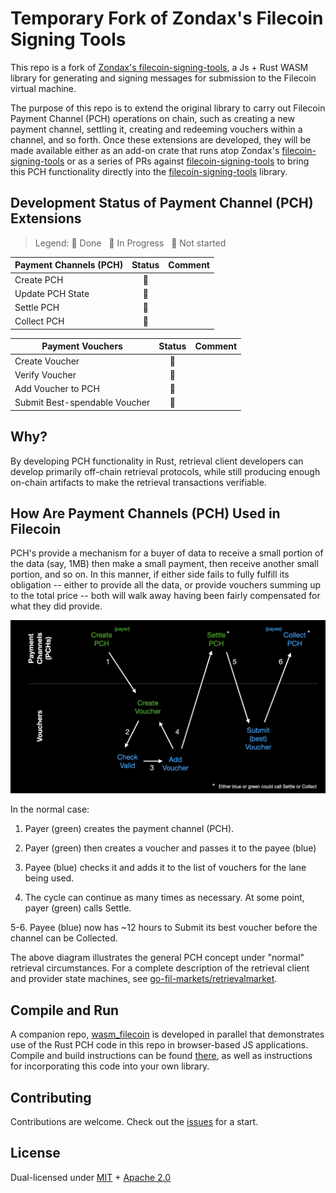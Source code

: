 # Temporary Fork of Zondax's Filecoin Signing Tools

This repo is a fork of [Zondax's filecoin-signing-tools](https://github.com/Zondax/filecoin-signing-tools), a Js + Rust WASM library for generating and signing messages for submission to the Filecoin virtual machine.

The purpose of this repo is to extend the original library to carry out Filecoin Payment Channel (PCH) operations on chain, such as creating a new payment channel, settling it, creating and redeeming vouchers within a channel, and so forth.  Once these extensions are developed, they will be made available either as an add-on crate that runs atop Zondax's [filecoin-signing-tools](https://github.com/Zondax/filecoin-signing-tools) or as a series of PRs against [filecoin-signing-tools](https://github.com/Zondax/filecoin-signing-tools) to bring this PCH functionality directly into the [filecoin-signing-tools](https://github.com/Zondax/filecoin-signing-tools) library.

## Development Status of Payment Channel (PCH) Extensions

> Legend: :green_apple: Done &nbsp; :lemon: In Progress &nbsp; :tomato: Not started

| **Payment Channels (PCH)**                   | Status        | Comment                           |
| -------------------------------------------- | :-----------: | :-------------------------------: | 
| Create PCH                                   | :green_apple: |                                   | 
| Update PCH State                             | :tomato:      |                                   | 
| Settle PCH                                   | :tomato:      |                                   | 
| Collect PCH                                  | :tomato:      |                                   | 

| **Payment Vouchers**                         | Status        | Comment                           |
| -------------------------------------------- | :-----------: | :-------------------------------: | 
| Create Voucher                               | :tomato:      |                                   | 
| Verify Voucher                               | :tomato:      |                                   | 
| Add Voucher to PCH                           | :tomato:      |                                   | 
| Submit Best-spendable Voucher                | :tomato:      |                                   | 

## Why?

By developing PCH functionality in Rust, retrieval client developers can develop primarily off-chain retrieval protocols, while still producing enough on-chain artifacts to make the retrieval transactions verifiable.

## How Are Payment Channels (PCH) Used in Filecoin

PCH's provide a mechanism for a buyer of data to receive a small portion of the data (say, 1MB) then make a small payment, then receive another small portion, and so on.  In this manner, if either side fails to fully fulfill its obligation -- either to provide all the data, or provide vouchers summing up to the total price -- both will walk away having been fairly compensated for what they did provide.

![pch diagram](https://github.com/mgoelzer/wasm_filecoin/blob/master/pch-diagram.png)

In the normal case:

1.  Payer (green) creates the payment channel (PCH).

2.  Payer (green) then creates a voucher and passes it to the payee (blue)

3.  Payee (blue) checks it and adds it to the list of vouchers for the lane being used.

4.  The cycle can continue as many times as necessary.  At some point, payer (green) calls Settle.

5-6.  Payee (blue) now has ~12 hours to Submit its best voucher before the channel can be Collected.

The above diagram illustrates the general PCH concept under "normal" retrieval circumstances.  For a complete description of the retrieval client and provider state machines, see [go-fil-markets/retrievalmarket](https://github.com/filecoin-project/go-fil-markets/tree/master/retrievalmarket).

## Compile and Run

A companion repo, [wasm_filecoin](https://github.com/mgoelzer/wasm_filecoin) is developed in parallel that demonstrates use of the Rust PCH code in this repo in browser-based JS applications.  Compile and build instructions can be found [there](https://github.com/mgoelzer/wasm_filecoin), as well as instructions for incorporating this code into your own library.

## Contributing

Contributions are welcome.  Check out the [issues](/issues) for a start.

## License

Dual-licensed under [MIT](https://github.com/filecoin-project/lotus/blob/master/LICENSE-MIT) + [Apache 2.0](https://github.com/filecoin-project/lotus/blob/master/LICENSE-APACHE)

